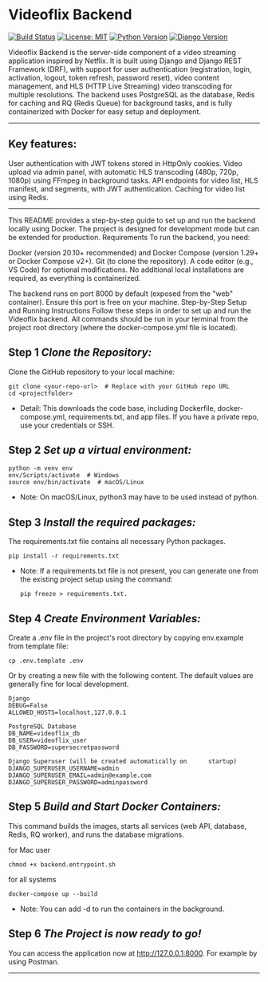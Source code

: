 # Videoflix Backend

[![Build Status](https://img.shields.io/badge/build-passing-brightgreen)](https://github.com/YOUR_USERNAME/YOUR_REPO)
[![License: MIT](https://img.shields.io/badge/License-MIT-yellow.svg)](https://opensource.org/licenses/MIT)
[![Python Version](https://img.shields.io/badge/python-3.12-blue.svg)](https://www.python.org/)
[![Django Version](https://img.shields.io/badge/django-5.2-green.svg)](https://www.djangoproject.com/)

Videoflix Backend is the server-side component of a video streaming application inspired by Netflix.    It is built using Django and Django REST Framework (DRF), with support for user authentication     (registration, login, activation, logout, token refresh, password reset), video content management,     and HLS (HTTP Live Streaming) video transcoding for multiple resolutions. The backend uses PostgreSQL   as the database, Redis for caching and RQ (Redis Queue) for background tasks, and is fully    containerized with Docker for easy setup and deployment.

---

## Key features:

User authentication with JWT tokens stored in HttpOnly cookies.
    Video upload via admin panel, with automatic HLS transcoding (480p, 720p, 1080p) using FFmpeg in    background tasks.
    API endpoints for video list, HLS manifest, and segments, with JWT authentication.
    Caching for video list using Redis.

---

This README provides a step-by-step guide to set up and run the backend locally using Docker. The project is designed for development mode but can be extended for production.
Requirements
To run the backend, you need:

Docker (version 20.10+ recommended) and Docker Compose (version 1.29+ or Docker Compose v2+).
Git (to clone the repository).
A code editor (e.g., VS Code) for optional modifications.
No additional local installations are required, as everything is containerized.

The backend runs on port 8000 by default (exposed from the "web" container). Ensure this port is free on your machine.
Step-by-Step Setup and Running Instructions
Follow these steps in order to set up and run the Videoflix backend. All commands should be run in your terminal from the project root directory (where the docker-compose.yml file is located).



## Step 1 *Clone the Repository:*
    
Clone the GitHub repository to your local machine:

    git clone <your-repo-url>  # Replace with your GitHub repo URL
    cd <projectfolder>

- Detail: This downloads the code base, including Dockerfile, docker-compose.yml, requirements.txt, and app files. If you have a private repo, use your credentials or SSH.


## Step 2 *Set up a virtual environment:*

    python -m venv env
    env/Scripts/activate  # Windows
    source env/bin/activate  # macOS/Linux
- Note: On macOS/Linux, python3 may have to be used instead of python.


## Step 3 *Install the required packages:* 
The requirements.txt file contains all necessary Python packages.

    pip install -r requirements.txt

- Note: If a requirements.txt file is not present, you can generate one from the existing project setup using the command:      
    

      pip freeze > requirements.txt.


## Step 4 *Create Environment Variables:*

Create a .env file in the project's root directory by copying env.example from template file:

    cp .env.template .env

Or by creating a new file with the following content. The default values are generally fine for local development.

    Django
    DEBUG=False
    ALLOWED_HOSTS=localhost,127.0.0.1

    PostgreSQL Database
    DB_NAME=videoflix_db
    DB_USER=videoflix_user
    DB_PASSWORD=supersecretpassword

    Django Superuser (will be created automatically on      startup)
    DJANGO_SUPERUSER_USERNAME=admin
    DJANGO_SUPERUSER_EMAIL=admin@example.com
    DJANGO_SUPERUSER_PASSWORD=adminpassword


## Step 5 *Build and Start Docker Containers:*
This command builds the images, starts all services (web API, database, Redis, RQ worker), and runs the database migrations.

for Mac user

    chmod +x backend.entrypoint.sh

for all systems

    docker-compose up --build

- Note: You can add -d to run the containers in the background.


## Step 6 *The Project is now ready to go!*

You can access the application now at http://127.0.0.1:8000.
For example by using Postman.

---